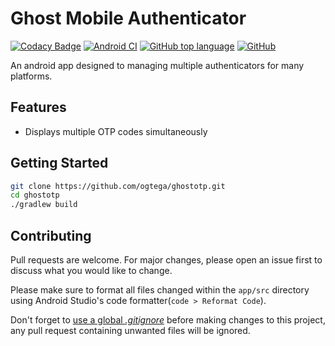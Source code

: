 # Ghost Mobile Authenticator

[![Codacy Badge](https://api.codacy.com/project/badge/Grade/037ae12006514ce8a1aed27102a320de)](https://app.codacy.com/manual/tolunlade/ghostotp?utm_source=github.com&utm_medium=referral&utm_content=ogtega/ghostotp&utm_campaign=Badge_Grade_Dashboard)
[![Android CI](https://github.com/ogtega/ghostotp/workflows/Android%20CI/badge.svg)](https://github.com/ogtega/ghostotp/actions?query=workflow%3A%22Android+CI%22)
[![GitHub top language](https://img.shields.io/github/languages/top/ogtega/ghostotp)](https://github.com/ogtega/ghostotp#)
[![GitHub](https://img.shields.io/github/license/ogtega/ghostotp)](https://github.com/ogtega/ghostotp/blob/master/LICENSE)

An android app designed to managing multiple authenticators for many platforms.

## Features
- Displays multiple OTP codes simultaneously

## Getting Started
```bash
git clone https://github.com/ogtega/ghostotp.git
cd ghostotp
./gradlew build
```

## Contributing
Pull requests are welcome. For major changes, please open an issue first to discuss what you would like to change.

Please make sure to format all files changed within the `app/src` directory using Android Studio's code formatter(`code > Reformat Code`).

Don't forget to [use a global _.gitignore_](https://help.github.com/en/articles/ignoring-files#create-a-global-gitignore) before making changes to this project, any pull request containing unwanted files will be ignored.
